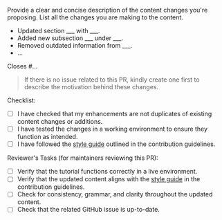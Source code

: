Provide a clear and concise description of the content changes you're proposing. List all the changes you are making
to the content.

- Updated section ___ with ___.
- Added new subsection ___ under ___.
- Removed outdated information from ___.
- ...

Closes #...

> If there is no issue related to this PR, kindly create one first to describe the motivation behind these changes.

Checklist:

- [ ] I have checked that my enhancements are not duplicates of existing content changes or additions.
- [ ] I have tested the changes in a working environment to ensure they function as intended.
- [ ] I have followed the [style guide](https://github.com/HPEEzmeral/ezua-tutorials/blob/develop/CONTRIBUTING.md#style-guide) outlined in the contribution guidelines.

Reviewer's Tasks (for maintainers reviewing this PR):

- [ ] Verify that the tutorial functions correctly in a live environment.
- [ ] Verify that the updated content aligns with the [style guide](https://github.com/HPEEzmeral/ezua-tutorials/blob/develop/CONTRIBUTING.md#style-guide) in the contribution guidelines.
- [ ] Check for consistency, grammar, and clarity throughout the updated content.
- [ ] Check that the related GitHub issue is up-to-date.
